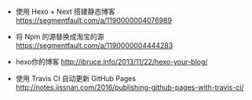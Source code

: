 
- 使用 Hexo + Next 搭建静态博客
https://segmentfault.com/a/1190000004076989

- 将 Npm 的源替换成淘宝的源
https://segmentfault.com/a/1190000004444283

- hexo你的博客
http://ibruce.info/2013/11/22/hexo-your-blog/

- 使用 Travis CI 自动更新 GitHub Pages
http://notes.iissnan.com/2016/publishing-github-pages-with-travis-ci/
